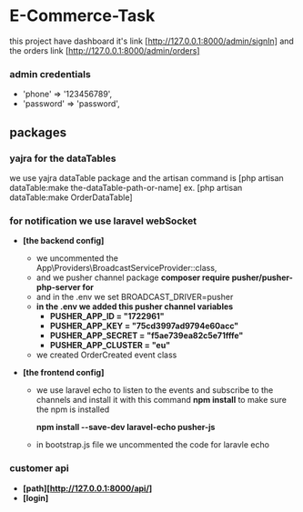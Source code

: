 
# E-Commerce-Task

this project have dashboard it's link [http://127.0.0.1:8000/admin/signIn]
and the orders link [http://127.0.0.1:8000/admin/orders]

### admin credentials
- 'phone' => '123456789',
- 'password' => 'password',

## packages

### yajra for the dataTables

we use yajra dataTable package
and the artisan command is [php artisan dataTable:make the-dataTable-path-or-name]
ex. [php artisan dataTable:make OrderDataTable]

### for notification we use laravel webSocket

-   **[the backend config]**

    -   we uncommented the App\Providers\BroadcastServiceProvider::class,
    -   and we pusher channel package **composer require pusher/pusher-php-server for**
    -   and in the .env we set BROADCAST_DRIVER=pusher
    -   **in the .env we added this pusher channel variables**
        - **PUSHER_APP_ID = "1722961"**
        - **PUSHER_APP_KEY = "75cd3997ad9794e60acc"**
        - **PUSHER_APP_SECRET = "f5ae739ea82c5e71fffe"**
        - **PUSHER_APP_CLUSTER = "eu"**
    - we created OrderCreated event class 

-   **[the frontend config]**
    -   we use laravel echo to listen to the events and subscribe to the channels and install it with this command
        **npm install** to make sure the npm is installed
        
        **npm install --save-dev laravel-echo pusher-js**


    -   in bootstrap.js file we uncommented the code for laravle echo

### customer api

-   **[path][http://127.0.0.1:8000/api/]**
-   **[login]**
